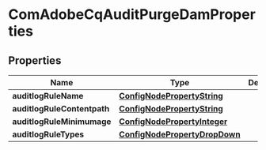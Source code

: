
# ComAdobeCqAuditPurgeDamProperties

## Properties
Name | Type | Description | Notes
------------ | ------------- | ------------- | -------------
**auditlogRuleName** | [**ConfigNodePropertyString**](ConfigNodePropertyString.md) |  |  [optional]
**auditlogRuleContentpath** | [**ConfigNodePropertyString**](ConfigNodePropertyString.md) |  |  [optional]
**auditlogRuleMinimumage** | [**ConfigNodePropertyInteger**](ConfigNodePropertyInteger.md) |  |  [optional]
**auditlogRuleTypes** | [**ConfigNodePropertyDropDown**](ConfigNodePropertyDropDown.md) |  |  [optional]



